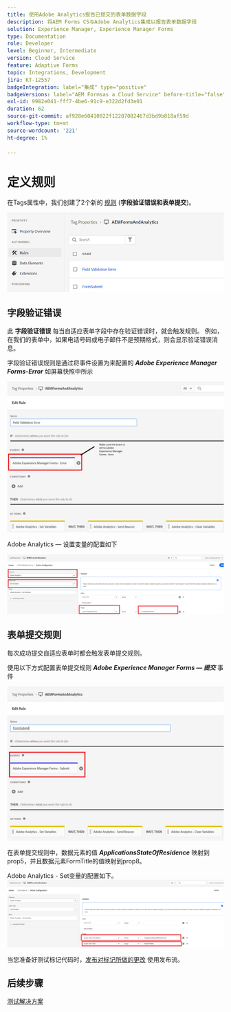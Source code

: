 ```yaml
---
title: 使用Adobe Analytics报告已提交的表单数据字段
description: 将AEM Forms CS与Adobe Analytics集成以报告表单数据字段
solution: Experience Manager, Experience Manager Forms
type: Documentation
role: Developer
level: Beginner, Intermediate
version: Cloud Service
feature: Adaptive Forms
topic: Integrations, Development
jira: KT-12557
badgeIntegration: label="集成" type="positive"
badgeVersions: label="AEM Formsas a Cloud Service" before-title="false"
exl-id: 9982e041-fff7-4be6-91c9-e322d2fd3e01
duration: 62
source-git-commit: af928e60410022f12207082467d3bd9b818af59d
workflow-type: tm+mt
source-wordcount: '221'
ht-degree: 1%

---
```


# 定义规则

在Tags属性中，我们创建了2个新的 [规则](https://experienceleague.adobe.com/docs/platform-learn/implement-in-websites/configure-tags/add-data-elements-rules.html) (**字段验证错误和表单提交**)。

![自适应表单](assets/rules.png)


## 字段验证错误

此 **字段验证错误** 每当自适应表单字段中存在验证错误时，就会触发规则。 例如，在我们的表单中，如果电话号码或电子邮件不是预期格式，则会显示验证错误消息。

字段验证错误规则是通过将事件设置为来配置的 _**Adobe Experience Manager Forms-Error**_ 如屏幕快照中所示



![申请人 — 国家 — 居所](assets/field_validation_error_rule.png)

Adobe Analytics — 设置变量的配置如下

![设置操作](assets/field_validation_action_rule.png)

## 表单提交规则

每次成功提交自适应表单时都会触发表单提交规则。

使用以下方式配置表单提交规则 _**Adobe Experience Manager Forms — 提交**_ 事件

![form-submit-rule](assets/form-submit-rule.png)

在表单提交规则中，数据元素的值 _**ApplicationsStateOfResidence**_ 映射到prop5，并且数据元素FormTitle的值映射到prop8。

Adobe Analytics - Set变量的配置如下。
![form-submit-rule-set-variables](assets/form-submit-set-variable.png)

当您准备好测试标记代码时，[发布对标记所做的更改](https://experienceleague.adobe.com/docs/experience-platform/tags/publish/publishing-flow.html) 使用发布流。

## 后续步骤

[测试解决方案](./test.md)